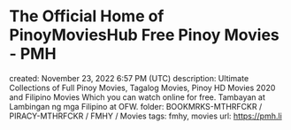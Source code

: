 # The Official Home of PinoyMoviesHub Free Pinoy Movies - PMH

created: November 23, 2022 6:57 PM (UTC)
description: Ultimate Collections of Full Pinoy Movies, Tagalog Movies, Pinoy HD Movies 2020 and Filipino Movies Which you can watch online for free. Tambayan at Lambingan ng mga Filipino at OFW.
folder: BOOKMRKS-MTHRFCKR / PIRACY-MTHRFCKR / FMHY / Movies
tags: fmhy, movies
url: https://pmh.li